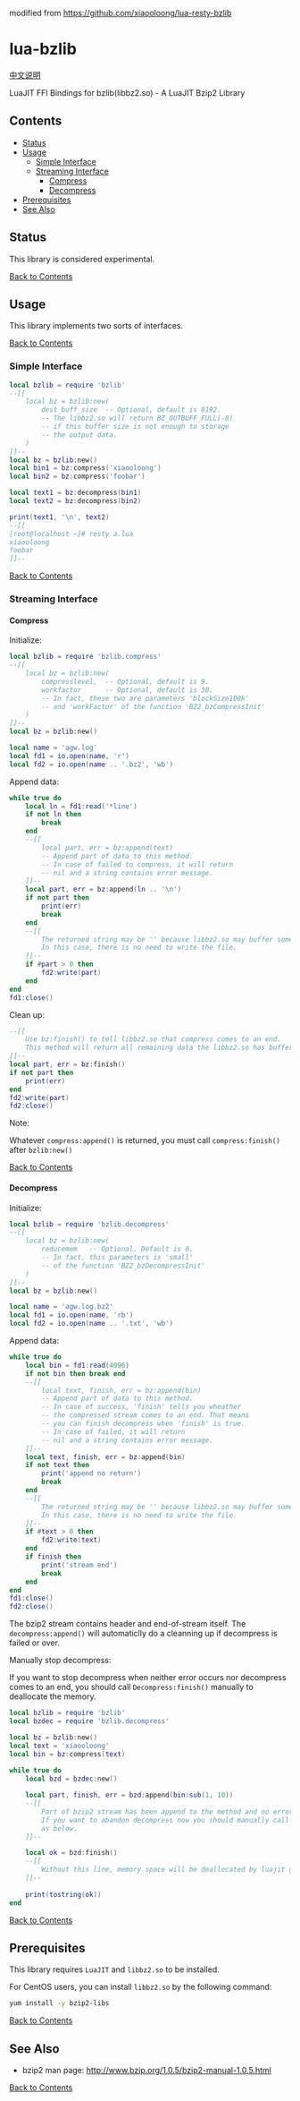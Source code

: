 
modified from https://github.com/xiaooloong/lua-resty-bzlib

# lua-bzlib
[中文说明](./README-zh.md)

LuaJIT FFI Bindings for bzlib(libbz2.so) - A LuaJIT Bzip2 Library

## Contents
* [Status](#status)
* [Usage](#usage)
    * [Simple Interface](#simple-interface)
    * [Streaming Interface](#streaming-interface)
        * [Compress](#compress)
        * [Decompress](#decompress)
* [Prerequisites](#prerequisites)
* [See Also](#see-also)

## Status

This library is considered experimental.

[Back to Contents](#contents)

## Usage

This library implements two sorts of interfaces.

[Back to Contents](#contents)

### Simple Interface

```lua
local bzlib = require 'bzlib'
--[[
    local bz = bzlib:new(
        dest_buff_size  -- Optional, default is 8192.
        -- The libbz2.so will return BZ_OUTBUFF_FULL(-8)
        -- if this buffer size is not enough to storage
        -- the output data.
    )
]]--
local bz = bzlib:new()
local bin1 = bz:compress('xiaooloong')
local bin2 = bz:compress('foobar')

local text1 = bz:decompress(bin1)
local text2 = bz:decompress(bin2)

print(text1, '\n', text2)
--[[
[root@localhost ~]# resty a.lua 
xiaooloong
foobar
]]--
```

[Back to Contents](#contents)

### Streaming Interface

#### Compress

Initialize:
```lua
local bzlib = require 'bzlib.compress'
--[[
    local bz = bzlib:new(
        compresslevel,  -- Optional, default is 9.
        workfactor      -- Optional, default is 30.
        -- In fact, these two are parameters 'blockSize100k'
        -- and 'workFactor' of the function 'BZ2_bzCompressInit'
    )
]]--
local bz = bzlib:new()

local name = 'agw.log'
local fd1 = io.open(name, 'r')
local fd2 = io.open(name .. '.bz2', 'wb')
```

Append data:
```lua
while true do
    local ln = fd1:read('*line')
    if not ln then
        break
    end
    --[[
        local part, err = bz:append(text)
        -- Append part of data to this method.
        -- In case of failed to compress, it will return
        -- nil and a string contains error message.
    ]]--
    local part, err = bz:append(ln .. '\n')
    if not part then
        print(err)
        break
    end
    --[[
        The returned string may be '' because libbz2.so may buffer some data.
        In this case, there is no need to write the file.
    ]]--
    if #part > 0 then
        fd2:write(part)
    end
end
fd1:close()
```

Clean up:
```lua
--[[
    Use bz:finish() to tell libbz2.so that compress comes to an end.
    This method will return all remaining data the libbz2.so has buffered.
]]--
local part, err = bz:finish()
if not part then
    print(err)
end
fd2:write(part)
fd2:close()
```

Note:

Whatever `compress:append()` is returned, you must call `compress:finish()` after `bzlib:new()`

[Back to Contents](#contents)

#### Decompress

Initialize:
```lua
local bzlib = require 'bzlib.decompress'
--[[
    local bz = bzlib:new(
        reducemem   -- Optional. Default is 0.
        -- In fact, this parameters is 'small'
        -- of the function 'BZ2_bzDecompressInit'
    )
]]--
local bz = bzlib:new()

local name = 'agw.log.bz2'
local fd1 = io.open(name, 'rb')
local fd2 = io.open(name .. '.txt', 'wb')
```

Append data:
```lua
while true do
    local bin = fd1:read(4096)
    if not bin then break end
    --[[
        local text, finish, err = bz:append(bin)
        -- Append part of data to this method.
        -- In case of success, 'finish' tells you wheather
        -- the compressed stream comes to an end. That means
        -- you can finish decompress when 'finish' is true.
        -- In case of failed, it will return
        -- nil and a string contains error message.
    ]]--
    local text, finish, err = bz:append(bin)
    if not text then
        print('append no return')
        break
    end
    --[[
        The returned string may be '' because libbz2.so may buffer some data.
        In this case, there is no need to write the file.
    ]]--
    if #text > 0 then
        fd2:write(text)
    end
    if finish then
        print('stream end')
        break
    end
end
fd1:close()
fd2:close()
```

The bzip2 stream contains header and end-of-stream itself. The `decompress:append()` will 
automaticlly do a cleanning up if decompress is failed or over.

Manually stop decompress:

If you want to stop decompress when neither error occurs nor decompress comes to an end, you
should call `Decompress:finish()` manually to deallocate the memory.
```lua
local bzlib = require 'bzlib'
local bzdec = require 'bzlib.decompress'

local bz = bzlib:new()
local text = 'xiaooloong'
local bin = bz:compress(text)
    
while true do
    local bzd = bzdec:new()

    local part, finish, err = bzd:append(bin:sub(1, 10))
    --[[
        Part of bzip2 stream has been append to the method and no error occurs.
        If you want to abandon decompress now you should manually call method finish() 
        as below.
    ]]--

    local ok = bzd:finish()
    --[[
        Without this line, memory space will be deallocated by luajit gc.
    ]]--
    
    print(tostring(ok))
end
```

[Back to Contents](#contents)

## Prerequisites

This library requires `LuaJIT` and `libbz2.so` to be installed.

For CentOS users, you can install `libbz2.so` by the following command:
```bash
yum install -y bzip2-libs
```

[Back to Contents](#contents)

## See Also

 * bzip2 man page: http://www.bzip.org/1.0.5/bzip2-manual-1.0.5.html

[Back to Contents](#contents)

  [1]: http://www.bzip.org/
  [2]: http://luajit.org/ext_ffi.html
